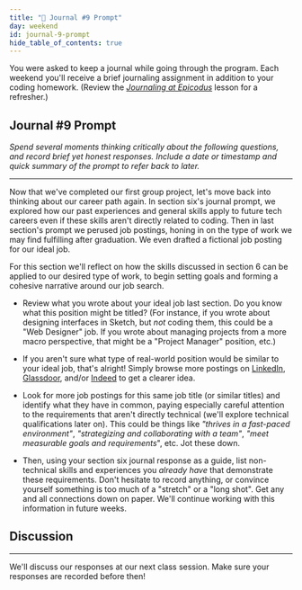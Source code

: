 ```yaml
---
title: "📓 Journal #9 Prompt"
day: weekend
id: journal-9-prompt
hide_table_of_contents: true
---
```


You were asked to keep a journal while going through the program. Each weekend you'll receive a brief journaling assignment in addition to your coding homework. (Review the _[Journaling at Epicodus](/introduction-to-programming/git-html-and-css/homework-journaling-at-epicodus)_ lesson for a refresher.)

## Journal #9 Prompt

_Spend several moments thinking critically about the following questions, and record brief yet honest responses. Include a date or timestamp and quick summary of the prompt to refer back to later._

---

Now that we've completed our first group project, let's move back into thinking about our career path again. In section six's journal prompt, we explored how our past experiences and general skills apply to future tech careers even if these skills aren't directly related to coding. Then in last section's prompt we perused job postings, honing in on the type of work we may find fulfilling after graduation. We even drafted a fictional job posting for our ideal job.

For this section we'll reflect on how the skills discussed in section 6 can be applied to our desired type of work, to begin setting goals and forming a cohesive narrative around our job search.

* Review what you wrote about your ideal job last section. Do you know what this position might be titled? (For instance, if you wrote about designing interfaces in Sketch, but _not_ coding them, this could be a "Web Designer" job. If you wrote about managing projects from a more macro perspective, that might be a "Project Manager" position, etc.)

* If you aren't sure what type of real-world position would be similar to your ideal job, that's alright! Simply browse more postings on [LinkedIn](https://www.linkedin.com/jobs), [Glassdoor](https://www.glassdoor.com/index.htm), and/or [Indeed](https://www.indeed.com/l-Portland,-OR-jobs.html) to get a clearer idea.

* Look for more job postings for this same job title (or similar titles) and identify what they have in common, paying especially careful attention to the requirements that aren't directly technical (we'll explore technical qualifications later on). This could be things like _"thrives in a fast-paced environment"_, _"strategizing and collaborating with a team"_, _"meet measurable goals and requirements_", etc. Jot these down.

* Then, using your section six journal response as a guide, list non-technical skills and experiences you _already have_ that demonstrate these requirements. Don't hesitate to record anything, or convince yourself something is too much of a "stretch" or a "long shot". Get any and all connections down on paper. We'll continue working with this information in future weeks.

## Discussion
---

We'll discuss our responses at our next class session. Make sure your responses are recorded before then!
